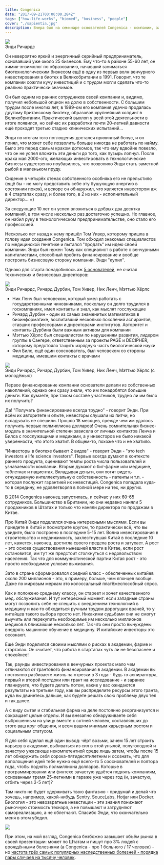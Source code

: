 ```yaml
---
title: Congenica
date: "2017-09-21T00:00:00.284Z"
tags: ["how-life-works", "biomed", "business", "people"]
cover: "./sapientia.jpg"
description: Вчера был на семинаре основателей Congenica - компании, занимающейся медицинской генетикой врождённых болезней. Выступали двое из пяти или шести её основателей Ник Ленч и Энди Ричардс, и самое мощное впечатление произвёл Ричардс, с которым я после этого побеседовал.
---
```


<!-- http://www.uk-pgx-stratmed.co.uk/media/com_jbusinessdirectory/pictures/companies/180/cong-1478531631.gif -->

<div>
  <img src="https://www.congenica.com/wp-content/uploads/2015/12/andy-r-200x200.jpg" className="img-responsive center-block" />
  <div className="caption text-center">Энди Ричардс</div>
  <p>
    Он невероятно яркий и энергичный серийный предприниматель, основавший уже около 25 бизнесов. Ему что-то в районе 55-60 лет, он химик-энзимолог по образованию, начавший заниматься биотехнологическим бизнесом ещё в одну из первых волн венчурного инвестирования в биотех в Великобритании в 1991. Говорит, что те компании сожгли кучу инвестиций и с трудом могли сделать что-то реально практически значимое.
  </p><p>
    Он был одним из ранних сотрудников своей компании и, видимо, получил небольшой опцион на долю в собственности. С большим трудом после многих лет, в 1999-ом его компания удачно продалась другому британскому биотеху, образовав крупнейший холдинг в Великобритании. Практический выхлоп у всей этой деятельности в итоге появился, но сейчас их разработки почти 20-летней давности ещё проходят третью стадию клинических испытаний...
  </p><p>
    Энди по итогам того поглощения достался приличный бонус, и он понял, что может себе позволить больше никогда не работать по найму. Было это перед самым крахом доткомов, так что ему вдвойне повезло, что он не успел вложить эти деньги до того, как пузырь лопнул. После краха мая 2000-ого, желающих инвестировать в технологические бизнесы существенно поубавилось, что позволило Энди стать заметной рыбой в маленьком пруду.
  </p><p>
    Сидение в четырёх стенах собственного особняка его не прельстило (ещё бы -  не могу представить себе эту бушующую энергию в состоянии покоя), и вскоре он обнаружил, что является инвестором аж в 4 стартапах сразу, и более того, в 2 из них - исполнительный директор... =)
  </p><p>
    За следующие 10 лет он успел вложиться в добрых два десятка компаний, в  том числе несколько раз достаточно успешно. Но главное, он набил руку в технологическом предпринимательстве, оно стало его професссией.
  </p><p>
    Несколько лет назад к нему пришёл Том Уивер, которому пришла в голову идея создания Congenica. Том обходил знакомых специалистов по медицинской генетике и пытался "продать" им идею своей компании. Энди был нужен Тому как специалист в работе с венчурными капиталистами, способный пробить финансирование и вообще построить бизнесовую сторону компании. Энди "купил".
  </p><p>
    Однако для старта понадобилось аж <a href="https://www.congenica.com/about-us/">5 основателей</a>, не считая технических и бизнесовых директоров:
  </p>
  <img src="http://cdn.frontlinegenomics.com/wp-content/uploads/Congenica_team-300x200.jpg" className="img-responsive center-block" />
  <div className="caption text-center">Энди Ричардс, Ричард Дурбин, Том Уивер, Ник Ленч, Мэттью Хёрлс</div>
  <p></p>
  <ul>
    <li> Ник Ленч был человеком, который умел работать с государственными чиновниками, поскольку он долго трудился в госкомпаниях, имел контакты и знал, как мыслят госслужащие</li>
    <li> Ричард Дурбин - один из самых знаменитых математиков в биоинформатике, воспитавший несколько поколений аспирантов, ставших профессорами и директорами институтов. Авторитет и контакты Дурбина были важным активом для компании</li>
    <li> Мэттью Хёрлс был специалистом по нарушениям развития, лидером группы в Сангере, ответственным за проекты PAGE и DECIPHER, которому предстояло тащить изрядную часть биологической науки</li>
    <li> Фил Билс, ещё один сооснователь, был человеком со стороны медицины, имевшим контакты с врачами</li>
  </ul>
  <p></p>
  <img src="https://www.cicplc.co.uk/media/1168/congenica-team-banner-bottom.jpg" className="img-responsive center-block" />
  <div className="caption text-center">Энди Ричардс, Ричард Дурбин, Том Уивер, Ник Ленч, Мэттью Хёрлс (с молодёжью)</div>
  <p>
    Первое финансирование компании основатели делали из собственных накоплений, однако они сразу знали, что им понадобятся большие деньги. Как думаете, при таком составе участников, трудно ли им было их получить?
  </p><p>
    Да! "Получать финансирование всегда трудно" - говорит Энди. При всём их авторитете и опыте, инвесторы слушали их питчи, но вкладывать не спешили. Прошло 18 месяцев, прежде чем им удалось получить первые полмиллиона долларов! Очень сомнительная бизнес-модель в значительной степени зависела от личных контактов Ленча и Билса с госслужащими и медиками, а у инвесторов не было никакой уверенности, что этого хватит. В общем-то, похоже что и не хватило.
  </p><p>
    "Инвесторы в биотехе бывают 2 видов" - говорит Энди - "это tech investors и life science investors". Первые всегда думают в контексте раннего продукта, оценивают темпы роста числа пользователей и узнаваемости компании. Вторые думают о биг-фарме или медицине, таблетках и пациентах. Вкладывая деньги, они хотят видеть отчуждаемую интеллектуальную собственность - патенты и т.п. - которая послужит гарантией их инвестиций. Congenica попадала куда-то в середину, не удовлетворяя в полной мере ни тех, ни других.
  </p><p>
    В 2014 Congenica наконец запустилась, и сейчас у них 60-65 сотрудников. Большинство в Британии, но они недавно наняли 5 продажников в Штатах и только что наняли директора по продажам в Китае.
  </p><p>
    Про Китай Энди поделился очень интересными мыслями. Если вы приедете в Китай и посмотрите кругом, то практически всё, что вы увидите, было построено в последние 5-15 лет. Волна инвестирования в строительство и недвижимость, захлестнувшая Китай в последние 10 лет, кажется, наконец, достигла своего предела роста и затухает. А рост - это основа существования нынешней власти в Китае, если рост остановится, им тут же предстоит столкнуться с недовольством населения. Так что для коммунистической партии Китая рост - это просто необходимое условие выживания.
  </p><p>
    Зато в стране сформировался средний класс - обеспеченных китайев около 200 миллионов - это, к примеру, больше, чем японцев вообще. Даже по мировым меркам это колоссальный платёжеспособный спрос.
  </p><p>
    Как и положено среднему классу, он стареет и хочет качественного мед. обслуживания. И тут интересный момент: если западные страны могут позволить себе не спешить с внедрением технологиий в медицину и как-то обходиться ручным трудом дорогущих врачей, то у китайцев такого выбора просто нет. Никакими судьбами они не смогут выучить или перекупить необходимые им несколько миллионов медиков в ближайшие несколько лет. Так что они просто вынуждены внедрять машинное обучение в медицину. И китайские инвесторы это осознают.
  </p><p>
    Ещё Энди поделился своими мыслями о рисках в академии, фарме и стартапах. Он считает, что работа в стартапах чуть ли не безопаснее и спокойнее!
  </p><p>
    Так, раунды инвестирования в венчурных проектах мало чем отличаются от грантового финансирования в академии. В академии вы постоянно разбиваете жизнь на отрезки в 3 года - будь то аспирантура, первый и второй постдоки или грант на исследование -  и заранее планируете, что будете делать потом, какие у вас ожидаются результаты на третьем году, как вы распределите ресурсы этого гранта, куда вы двинетесь дальше, как будете решать свою проблему двух тел и так далее.
  </p><p>
    А с виду сытая и стабильная фарма на деле постоянно реорганизуется и сокращает целые отделы. И вы внезапно обнаруживаете себя выброшенным на улицу вместе с сотней человек, составлявших до этого ваш круг общения, и всем вашим мнимым карьерным ростом и социальным статусом.
  </p><p>
    Я для себя сделал ещё один вывод: чёрт возьми, зачем 15 лет строить карьеру в академии, выбиваться из сил в этой унылой, полуголодной и зачастую ужасающе некомпетентной среде лишь затем, чтобы после 15 лет обнаружить себя сорока-пятидесятилетним и осознать, что для вополощения идей тебе нужно ещё всего-то 5 сооснователей и полтора года, чтобы поднять полмиллиона долларов. Которые в программировании или финтехе зачастую удаётся поднять компаниям, основанным тремя 25-летними в гараже уже через год (и, зачастую, отбить через 3-5 лет)?
  </p><p>
    Там никто не будет сдерживать твою фантазию - придумай и делай что хочешь, например, какой-нибудь Sentry, SouceLabs, Hotjar или Docker. Биология - это невозвратные инвестиции - эти знания понижают рыночную стоимость технаря, а не повышают и затрудняют самореализацию, а не облегчают. Спасибо Энди, что окончательно меня в этом убедил.
  </p>
  <img src={congenica} className="img-responsive center-block" />
  <p>
      При этом, на мой взгляд, Congenica безбожно завышает объём рынка в своей презентации: может по Штатам и пишут про 3% людей с врождёнными болезнями (а Congenica - про 1 больного / 17 человек) - но <a href="https://en.wikipedia.org/wiki/Congenital_disorder">частота трёх самых популярных наследственных болезней - порядка пары случаев на тысячу человек</a>.
  </p>
</div>
